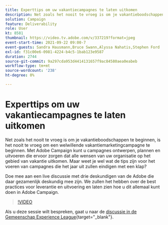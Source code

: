 ```yaml
---
title: Experttips om uw vakantiecampagnes te laten uitkomen
description: Net zoals het nooit te vroeg is om je vakantieboodschappen te beginnen, is het nooit te vroeg om een welwillende vakantiemarketingcampagne te beginnen. Met Adobe Campaign kunt u campagnes ontwerpen, plannen en uitvoeren die ervoor zorgen dat alle wensen van uw organisatie op het gebied van vakantie uitkomen. Maar weet je wel wat de tips zijn voor het voeren van campagnes die het jaar uit zullen eindigen met een klap? Doe mee aan een live discussie met drie deskundigen van de Adobe die daar gezamenlijk deskundig mee zijn. We zullen het hebben over de best practices voor leverantie en uitvoering en laten zien hoe u dit allemaal kunt doen in Adobe Campaign.
solution: Campaign
feature: Deliverability
role: User
kt: 8581
thumbnail: https://video.tv.adobe.com/v/337219?format=jpeg
event-start-time: 2021-09-22 09:00-7
event-guests: Sandra Hausmann,Bruce Swann,Alyssa Nahatis,Stephen Ford
exl-id: f31c00e6-0981-4224-b4c5-1bab123e9587
duration: 2744
source-git-commit: 9a297cda953d4414131657f9ac84580aea0eabeb
workflow-type: tm+mt
source-wordcount: '238'
ht-degree: 0%

---
```


# Experttips om uw vakantiecampagnes te laten uitkomen

Net zoals het nooit te vroeg is om je vakantieboodschappen te beginnen, is het nooit te vroeg om een welwillende vakantiemarketingcampagne te beginnen. Met Adobe Campaign kunt u campagnes ontwerpen, plannen en uitvoeren die ervoor zorgen dat alle wensen van uw organisatie op het gebied van vakantie uitkomen. Maar weet je wel wat de tips zijn voor het voeren van campagnes die het jaar uit zullen eindigen met een klap?

Doe mee aan een live discussie met drie deskundigen van de Adobe die daar gezamenlijk deskundig mee zijn. We zullen het hebben over de best practices voor leverantie en uitvoering en laten zien hoe u dit allemaal kunt doen in Adobe Campaign.

>[!VIDEO](https://video.tv.adobe.com/v/337219/?quality=12&learn=on)

Als u deze sessie wilt bespreken, gaat u naar de [discussie in de Gemeenschap Experience League](https://experienceleaguecommunities.adobe.com/t5/adobe-campaign-classic/questions-and-discussion-for-experience-league-live-ep-3-expert/td-p/425205){target="_blank"}.
